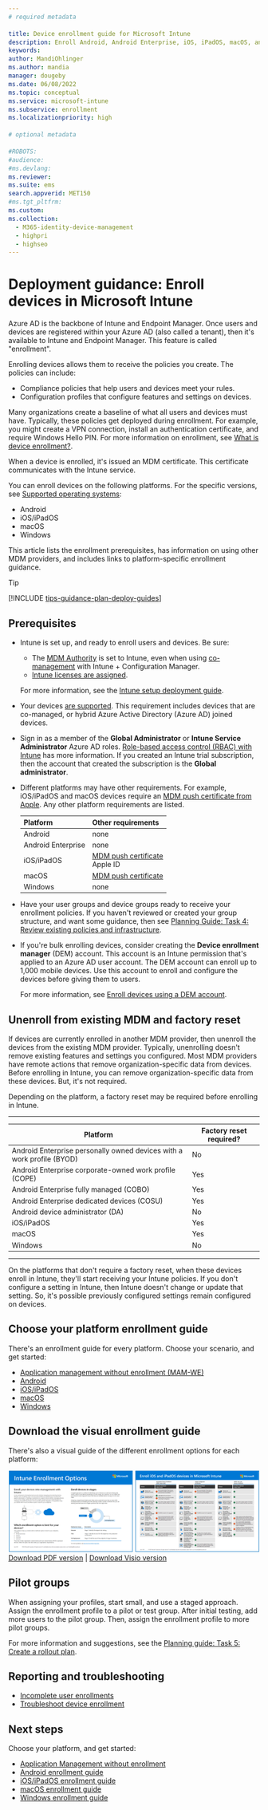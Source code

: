 ```yaml
---
# required metadata

title: Device enrollment guide for Microsoft Intune
description: Enroll Android, Android Enterprise, iOS, iPadOS, macOS, and Windows devices In Intune. Decide which enrollment method to use, and get an overview of the administrator and end user tasks to enroll devices.
keywords:
author: MandiOhlinger
ms.author: mandia
manager: dougeby
ms.date: 06/08/2022
ms.topic: conceptual
ms.service: microsoft-intune
ms.subservice: enrollment
ms.localizationpriority: high

# optional metadata

#ROBOTS:
#audience:
#ms.devlang:
ms.reviewer:
ms.suite: ems
search.appverid: MET150
#ms.tgt_pltfrm:
ms.custom:
ms.collection: 
  - M365-identity-device-management
  - highpri
  - highseo
---
```


# Deployment guidance: Enroll devices in Microsoft Intune

Azure AD is the backbone of Intune and Endpoint Manager. Once users and devices are registered within your Azure AD (also called a tenant), then it's available to Intune and Endpoint Manager. This feature is called "enrollment".

Enrolling devices allows them to receive the policies you create. The policies can include:

- Compliance policies that help users and devices meet your rules.
- Configuration profiles that configure features and settings on devices.

Many organizations create a baseline of what all users and devices must have. Typically, these policies get deployed during enrollment. For example, you might create a VPN connection, install an authentication certificate, and require Windows Hello PIN. For more information on enrollment, see [What is device enrollment?](../enrollment/device-enrollment.md).

When a device is enrolled, it's issued an MDM certificate. This certificate communicates with the Intune service.

You can enroll devices on the following platforms. For the specific versions, see [Supported operating systems](supported-devices-browsers.md):

- Android
- iOS/iPadOS
- macOS
- Windows

This article lists the enrollment prerequisites, has information on using other MDM providers, and includes links to platform-specific enrollment guidance.

> [!TIP]
> [!INCLUDE [tips-guidance-plan-deploy-guides](../includes/tips-guidance-plan-deploy-guides.md)]

## Prerequisites

- Intune is set up, and ready to enroll users and devices. Be sure:

  - The [MDM Authority](mdm-authority-set.md) is set to Intune, even when using [co-management](../../configmgr/comanage/overview.md) with Intune + Configuration Manager.
  - [Intune licenses are assigned](licenses-assign.md).

  For more information, see the [Intune setup deployment guide](deployment-guide-intune-setup.md).

- Your devices [are supported](supported-devices-browsers.md). This requirement includes devices that are co-managed, or hybrid Azure Active Directory (Azure AD) joined devices.

- Sign in as a member of the **Global Administrator** or **Intune Service Administrator** Azure AD roles. [Role-based access control (RBAC) with Intune](role-based-access-control.md) has more information. If you created an Intune trial subscription, then the account that created the subscription is the **Global administrator**.

- Different platforms may have other requirements. For example, iOS/iPadOS and macOS devices require an [MDM push certificate from Apple](../enrollment/apple-mdm-push-certificate-get.md). Any other platform requirements are listed.

  | Platform | Other requirements |
  | --- | --- |
  | Android | none |
  | Android Enterprise | none |
  | iOS/iPadOS | [MDM push certificate](../enrollment/apple-mdm-push-certificate-get.md)<br/>Apple ID |
  | macOS | [MDM push certificate](../enrollment/apple-mdm-push-certificate-get.md) |
  | Windows | none |

- Have your user groups and device groups ready to receive your enrollment policies. If you haven't reviewed or created your group structure, and want some guidance, then see [Planning Guide: Task 4: Review existing policies and infrastructure](intune-planning-guide.md#task-4-review-existing-policies-and-infrastructure).

- If you're bulk enrolling devices, consider creating the **Device enrollment manager** (DEM) account. This account is an Intune permission that's applied to an Azure AD user account. The DEM account can enroll up to 1,000 mobile devices. Use this account to enroll and configure the devices before giving them to users.

  For more information, see [Enroll devices using a DEM account](../enrollment/device-enrollment-manager-enroll.md).

## Unenroll from existing MDM and factory reset

If devices are currently enrolled in another MDM provider, then unenroll the devices from the existing MDM provider. Typically, unenrolling doesn't remove existing features and settings you configured. Most MDM providers have remote actions that remove organization-specific data from devices. Before enrolling in Intune, you can remove organization-specific data from these devices. But, it's not required.

Depending on the platform, a factory reset may be required before enrolling in Intune.

-----
| Platform | Factory reset required? |
| --- | --- |
| Android Enterprise personally owned devices with a work profile (BYOD) | No |
| Android Enterprise corporate-owned work profile (COPE) | Yes |
| Android Enterprise fully managed (COBO) | Yes |
| Android Enterprise dedicated devices (COSU) | Yes |
| Android device administrator (DA) | No |
| iOS/iPadOS | Yes |
| macOS | Yes |
| Windows | No |

-----

On the platforms that don't require a factory reset, when these devices enroll in Intune, they'll start receiving your Intune policies. If you don't configure a setting in Intune, then Intune doesn't change or update that setting. So, it's possible previously configured settings remain configured on devices.

## Choose your platform enrollment guide

There's an enrollment guide for every platform. Choose your scenario, and get started:

- [Application management without enrollment (MAM-WE)](deployment-guide-enrollment-mamwe.md)
- [Android](deployment-guide-enrollment-android.md)
- [iOS/iPadOS](deployment-guide-enrollment-ios-ipados.md)
- [macOS](deployment-guide-enrollment-macos.md)
- [Windows](deployment-guide-enrollment-windows.md)

## Download the visual enrollment guide

There's also a visual guide of the different enrollment options for each platform:

[![A visual representation of Intune enrollment options by platform](./media/deployment-guide-enrollment/msft-intune-enrollment-options-thumb-landscape.png)](https://download.microsoft.com/download/e/6/2/e6233fdd-a956-4f77-93a5-1aa254ee2917/msft-intune-enrollment-options.pdf) <br/> [Download PDF version](https://download.microsoft.com/download/e/6/2/e6233fdd-a956-4f77-93a5-1aa254ee2917/msft-intune-enrollment-options.pdf) | [Download Visio version](https://download.microsoft.com/download/e/6/2/e6233fdd-a956-4f77-93a5-1aa254ee2917/msft-intune-enrollment-options.vsdx)

## Pilot groups

When assigning your profiles, start small, and use a staged approach. Assign the enrollment profile to a pilot or test group. After initial testing, add more users to the pilot group. Then, assign the enrollment profile to more pilot groups.

For more information and suggestions, see the [Planning guide: Task 5: Create a rollout plan](intune-planning-guide.md#task-5-create-a-rollout-plan).

## Reporting and troubleshooting

- [Incomplete user enrollments](../enrollment/enrollment-report-company-portal-abandon.md)
- [Troubleshoot device enrollment](/troubleshoot/mem/intune/troubleshoot-device-enrollment-in-intune)

## Next steps

Choose your platform, and get started:

- [Application Management without enrollment](deployment-guide-enrollment-mamwe.md)
- [Android enrollment guide](deployment-guide-enrollment-android.md)
- [iOS/iPadOS enrollment guide](deployment-guide-enrollment-ios-ipados.md)
- [macOS enrollment guide](deployment-guide-enrollment-macos.md)
- [Windows enrollment guide](deployment-guide-enrollment-windows.md)